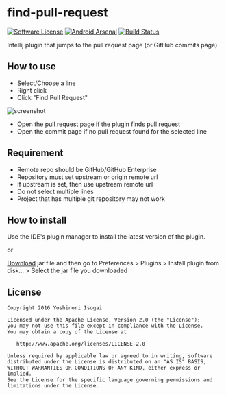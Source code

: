 # find-pull-request

[![Software License](https://img.shields.io/badge/license-Apache%202.0-brightgreen.svg)](https://github.com/shiraji/find-pull-request/blob/master/LICENSE)
[![Android Arsenal](https://img.shields.io/badge/Android%20Arsenal-find--pull--request-brightgreen.svg?style=flat)](http://android-arsenal.com/details/1/3353)
[![Build Status](https://travis-ci.org/shiraji/find-pull-request.svg?branch=master)](https://travis-ci.org/shiraji/find-pull-request)

Intellij plugin that jumps to the pull request page (or GitHub commits page)

## How to use

* Select/Choose a line
* Right click
* Click "Find Pull Request"

![screenshot](website/images/screenshot.gif)

* Open the pull request page if the plugin finds pull request
* Open the commit page if no pull request found for the selected line

## Requirement

* Remote repo should be GitHub/GitHub Enterprise
* Repository must set upstream or origin remote url
 * if upstream is set, then use upstream remote url
* Do not select multiple lines
* Project that has multiple git repository may not work

## How to install

Use the IDE's plugin manager to install the latest version of the plugin.

or

[Download](https://github.com/shiraji/find-pull-request/blob/master/find-pull-request.zip?raw=true) jar file and then go to Preferences > Plugins > Install plugin from disk... > Select the jar file you downloaded

## License

```
Copyright 2016 Yoshinori Isogai

Licensed under the Apache License, Version 2.0 (the "License");
you may not use this file except in compliance with the License.
You may obtain a copy of the License at

   http://www.apache.org/licenses/LICENSE-2.0

Unless required by applicable law or agreed to in writing, software
distributed under the License is distributed on an "AS IS" BASIS,
WITHOUT WARRANTIES OR CONDITIONS OF ANY KIND, either express or implied.
See the License for the specific language governing permissions and
limitations under the License.
```
